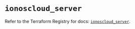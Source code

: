 # `ionoscloud_server`

Refer to the Terraform Registry for docs: [`ionoscloud_server`](https://registry.terraform.io/providers/ionos-cloud/ionoscloud/6.4.13/docs/resources/server).
